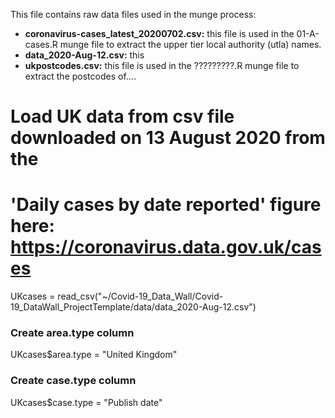 This file contains raw data files used in the munge process:

* __coronavirus-cases_latest_20200702.csv:__ this file is used in the 01-A-cases.R munge file to extract the upper tier local authority (utla) names.
* __data_2020-Aug-12.csv:__ this 
* __ukpostcodes.csv:__ this file is used in the ?????????.R munge file to extract the postcodes of....


# Load UK data from csv file downloaded on 13 August 2020 from the 
# 'Daily cases by date reported' figure here: https://coronavirus.data.gov.uk/cases
UKcases = read_csv("~/Covid-19_Data_Wall/Covid-19_DataWall_ProjectTemplate/data/data_2020-Aug-12.csv")

### Create area.type column
UKcases$area.type = "United Kingdom"
### Create case.type column
UKcases$case.type = "Publish date"

